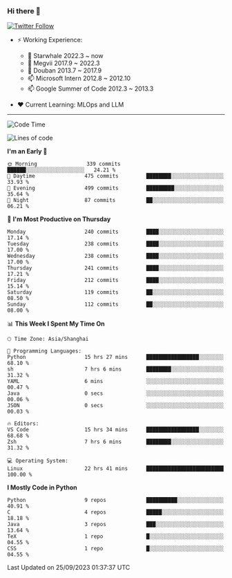 ### Hi there 👋

[![Twitter Follow](https://img.shields.io/twitter/follow/tianweidut?style=social)](https://twitter.com/tianweidut)

- ⚡ Working Experience:
  - 🔭 Starwhale 2022.3 ~ now
  - 🌱 Megvii 2017.9 ~ 2022.3
  - 🌱 Douban 2013.7 ~ 2017.9
  - 📫 Microsoft Intern 2012.8 ~ 2012.10
  - 📫 Google Summer of Code 2012.3 ~ 2013.3

- ❤️ Current Learning: MLOps and LLM

---
<!--START_SECTION:waka-->
![Code Time](http://img.shields.io/badge/Code%20Time-4%2C525%20hrs%2051%20mins-blue)

![Lines of code](https://img.shields.io/badge/From%20Hello%20World%20I%27ve%20Written-1.2%20million%20lines%20of%20code-blue)

**I'm an Early 🐤** 

```text
🌞 Morning                339 commits         ██████░░░░░░░░░░░░░░░░░░░   24.21 % 
🌆 Daytime                475 commits         ████████░░░░░░░░░░░░░░░░░   33.93 % 
🌃 Evening                499 commits         █████████░░░░░░░░░░░░░░░░   35.64 % 
🌙 Night                  87 commits          ██░░░░░░░░░░░░░░░░░░░░░░░   06.21 % 
```
📅 **I'm Most Productive on Thursday** 

```text
Monday                   240 commits         ████░░░░░░░░░░░░░░░░░░░░░   17.14 % 
Tuesday                  238 commits         ████░░░░░░░░░░░░░░░░░░░░░   17.00 % 
Wednesday                238 commits         ████░░░░░░░░░░░░░░░░░░░░░   17.00 % 
Thursday                 241 commits         ████░░░░░░░░░░░░░░░░░░░░░   17.21 % 
Friday                   212 commits         ████░░░░░░░░░░░░░░░░░░░░░   15.14 % 
Saturday                 119 commits         ██░░░░░░░░░░░░░░░░░░░░░░░   08.50 % 
Sunday                   112 commits         ██░░░░░░░░░░░░░░░░░░░░░░░   08.00 % 
```


📊 **This Week I Spent My Time On** 

```text
🕑︎ Time Zone: Asia/Shanghai

💬 Programming Languages: 
Python                   15 hrs 27 mins      █████████████████░░░░░░░░   68.10 % 
sh                       7 hrs 6 mins        ████████░░░░░░░░░░░░░░░░░   31.32 % 
YAML                     6 mins              ░░░░░░░░░░░░░░░░░░░░░░░░░   00.47 % 
Java                     0 secs              ░░░░░░░░░░░░░░░░░░░░░░░░░   00.06 % 
JSON                     0 secs              ░░░░░░░░░░░░░░░░░░░░░░░░░   00.03 % 

🔥 Editors: 
VS Code                  15 hrs 34 mins      █████████████████░░░░░░░░   68.68 % 
Zsh                      7 hrs 6 mins        ████████░░░░░░░░░░░░░░░░░   31.32 % 

💻 Operating System: 
Linux                    22 hrs 41 mins      █████████████████████████   100.00 % 
```

**I Mostly Code in Python** 

```text
Python                   9 repos             ██████████░░░░░░░░░░░░░░░   40.91 % 
C                        4 repos             █████░░░░░░░░░░░░░░░░░░░░   18.18 % 
Java                     3 repos             ███░░░░░░░░░░░░░░░░░░░░░░   13.64 % 
TeX                      1 repo              █░░░░░░░░░░░░░░░░░░░░░░░░   04.55 % 
CSS                      1 repo              █░░░░░░░░░░░░░░░░░░░░░░░░   04.55 % 
```




 Last Updated on 25/09/2023 01:37:37 UTC
<!--END_SECTION:waka-->
